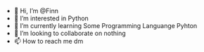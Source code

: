 - 👋 Hi, I’m @Finn
- 👀 I’m interested in Python
- 🌱 I’m currently learning Some Programming Languange Pyhton
- 💞️ I’m looking to collaborate on nothing
- 📫 How to reach me dm

<!---
Fin100102/Fin100102 is a ✨ special ✨ repository because its `README.md` (this file) appears on your GitHub profile.
You can click the Preview link to take a look at your changes.
--->
